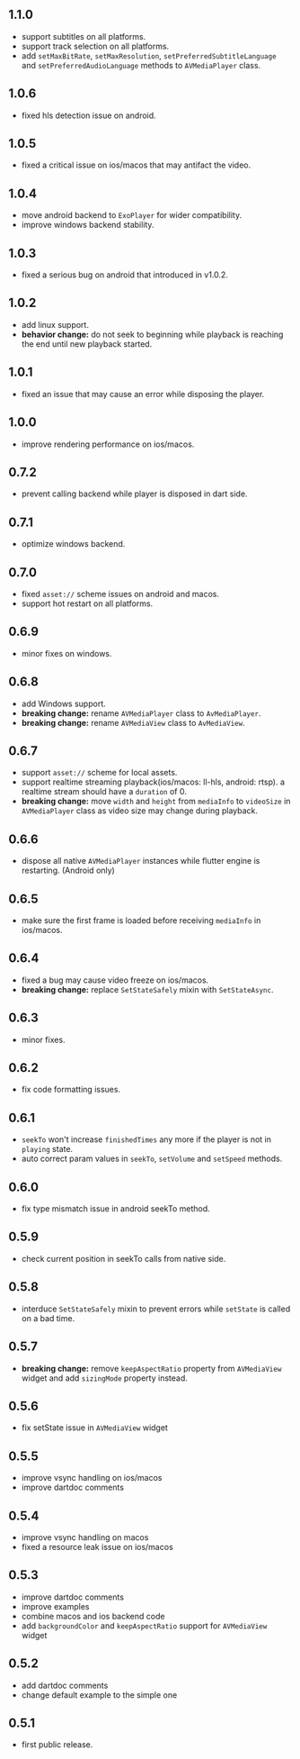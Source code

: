 ## 1.1.0

- support subtitles on all platforms.
- support track selection on all platforms.
- add `setMaxBitRate`, `setMaxResolution`, `setPreferredSubtitleLanguage` and `setPreferredAudioLanguage` methods to `AVMediaPlayer` class.

## 1.0.6

- fixed hls detection issue on android.

## 1.0.5

- fixed a critical issue on ios/macos that may antifact the video.

## 1.0.4

- move android backend to `ExoPlayer` for wider compatibility.
- improve windows backend stability.

## 1.0.3

- fixed a serious bug on android that introduced in v1.0.2.

## 1.0.2

- add linux support.
- **behavior change:** do not seek to beginning while playback is reaching the end until new playback started.

## 1.0.1

- fixed an issue that may cause an error while disposing the player.

## 1.0.0

- improve rendering performance on ios/macos.

## 0.7.2

- prevent calling backend while player is disposed in dart side.

## 0.7.1

- optimize windows backend.

## 0.7.0

- fixed `asset://` scheme issues on android and macos.
- support hot restart on all platforms.

## 0.6.9

- minor fixes on windows.

## 0.6.8

- add Windows support.
- **breaking change:** rename `AVMediaPlayer` class to `AvMediaPlayer`.
- **breaking change:** rename `AVMediaView` class to `AvMediaView`.

## 0.6.7

- support `asset://` scheme for local assets.
- support realtime streaming playback(ios/macos: ll-hls, android: rtsp). a realtime stream should have a `duration` of 0.
- **breaking change:** move `width` and `height` from `mediaInfo` to `videoSize` in `AVMediaPlayer` class as video size may change during playback.

## 0.6.6

- dispose all native `AVMediaPlayer` instances while flutter engine is restarting. (Android only)

## 0.6.5

- make sure the first frame is loaded before receiving `mediaInfo` in ios/macos.

## 0.6.4

- fixed a bug may cause video freeze on ios/macos.
- **breaking change:** replace `SetStateSafely` mixin with `SetStateAsync`.

## 0.6.3

- minor fixes.

## 0.6.2

- fix code formatting issues.

## 0.6.1

- `seekTo` won't increase `finishedTimes` any more if the player is not in `playing` state.
- auto correct param values in `seekTo`, `setVolume` and `setSpeed` methods.

## 0.6.0

- fix type mismatch issue in android seekTo method.

## 0.5.9

- check current position in seekTo calls from native side.

## 0.5.8

- interduce `SetStateSafely` mixin to prevent errors while `setState` is called on a bad time.

## 0.5.7

- **breaking change:** remove `keepAspectRatio` property from `AVMediaView` widget and add `sizingMode` property instead.

## 0.5.6

- fix setState issue in `AVMediaView` widget

## 0.5.5

- improve vsync handling on ios/macos
- improve dartdoc comments

## 0.5.4

- improve vsync handling on macos
- fixed a resource leak issue on ios/macos

## 0.5.3

- improve dartdoc comments
- improve examples
- combine macos and ios backend code
- add `backgroundColor` and `keepAspectRatio` support for `AVMediaView` widget

## 0.5.2

- add dartdoc comments
- change default example to the simple one

## 0.5.1

- first public release.
